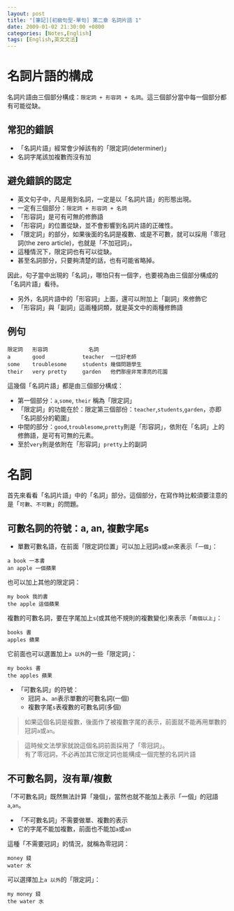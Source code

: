 ```yaml
---
layout: post
title: "[筆記][初級句型-單句] 第二章 名詞片語 1"
date: 2009-01-02 21:30:00 +0800
categories: [Notes,English]
tags: [English,英文文法]
---
```


# 名詞片語的構成
名詞片語由三個部分構成：`限定詞 + 形容詞 + 名詞`。這三個部分當中每一個部分都有可能從缺。

## 常犯的錯誤
- 「名詞片語」經常會少掉該有的「限定詞(determiner)」
- 名詞字尾該加複數而沒有加

## 避免錯誤的認定
- 英文句子中，凡是用到名詞，一定是以「名詞片語」的形態出現。
- 一定有三個部分：`限定詞 + 形容詞 + 名詞`
- 「形容詞」是可有可無的修飾語
- 「形容詞」的位置從缺，並不會影響到名詞片語的正確性。
- 「限定詞」的部分，如果後面的名詞是複數、或是不可數，就可以採用「零冠詞(the zero article)，也就是「不加冠詞」。
- 這種情況下，限定詞也有可以從缺。
- 甚至名詞部分，只要夠清楚的話，也有可能省略掉。

因此，句子當中出現的「名詞」，哪怕只有一個字，也要視為由三個部分構成的「名詞片語」看待。

- 另外，名詞片語中的「形容詞」上面，還可以附加上「副詞」來修飾它
- 「形容詞」與「副詞」這兩種詞類，就是英文中的兩種修飾語

## 例句

```
限定詞   形容詞             名詞
a       good            teacher  一位好老師
some    troublesome     students 幾個問題學生
their   very pretty     garden   他們那座非常漂亮的花園
```

這幾個「名詞片語」都是由三個部分構成：
- 第一個部分：`a`,`some`, `their` 稱為「限定詞」
- 「限定詞」的功能在於：限定第三個部份：`teacher`,`students`,`garden`，亦即「名詞部分的範圍」
- 中間的部分：`good`,`troublesome`,`pretty`則是「形容詞」，依附在「名詞」上的修飾語，是可有可無的元素。
- 至於`very`則是依附在「形容詞」`pretty`上的副詞

# 名詞

首先來看看「名詞片語」中的「名詞」部分。這個部分，在寫作時比較須要注意的是「`可數`、`不可數`」的問題。  


## 可數名詞的符號：a, an, 複數字尾s

- 單數可數名語，在前面「限定詞位置」可以加上冠詞`a`或`an`來表示「`一個`」：

```
a book 一本書
an apple 一個蘋果
```
也可以加上其他的限定詞：

```
my book 我的書
the apple 這個蘋果
```

複數的可數名詞，要在字尾加上`s`(或其他不規則的複數變化)來表示「`兩個以上`」：

```
books 書
apples 蘋果
```

它前面也可以選置加上`a 以外`的一些「限定詞」：

```
my books 書
the apples 蘋果
```


- 「可數名詞」的符號：
    - 冠詞 `a`、`an`表示單數的可數名詞(一個)
    - 複數字尾`s`表複數的可數名詞(多個)

> 如果這個名詞是複數，後面作了被複數字尾的表示，前面就不能再用單數的冠詞`a`或`an`。    

> 這時候文法學家就說這個名詞前面採用了「零冠詞」。      
> 有了零冠詞，不必再加其它限定詞也能構成一個完整的名詞片語

## 不可數名詞，沒有單/複數

「不可數名詞」既然無法計算「幾個」，當然也就不能加上表示「一個」的冠語`a`,`an`。

- 「不可數名詞」不需要做單、複數的表示
- 它的字尾不能加複數，前面也不能加`a`或`an`

這種「不需要冠詞」的情況，就稱為零冠詞：

```
money 錢
water 水
```

可以選擇加上`a 以外`的「限定詞」：

```
my money 錢
the water 水
```

